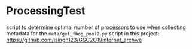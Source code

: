 # ProcessingTest
script to determine optimal number of processors to use when collecting metadata for the `meta/get_fbog_pool2.py` script in this project: https://github.com/lsingh123/GSC2O19internet_archive
